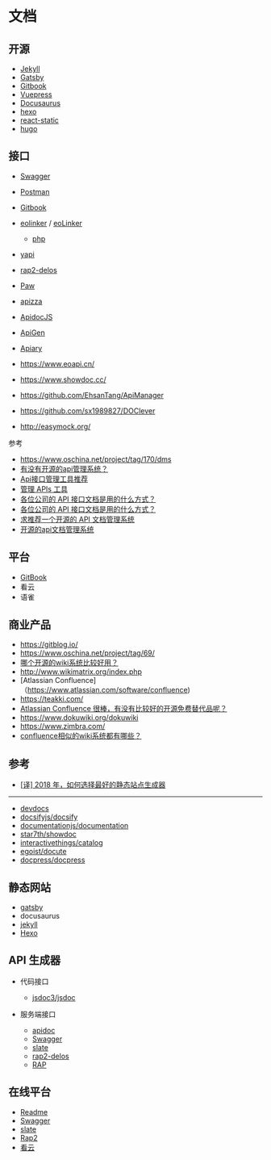 文档
========

## 开源

- [Jekyll](https://jekyllrb.com)
- [Gatsby](https://github.com/gatsbyjs/gatsby)
- [Gitbook](https://github.com/GitbookIO/gitbook)
- [Vuepress](https://vuepress.vuejs.org/zh/)
- [Docusaurus](https://docusaurus.io/)
- [hexo](https://hexo.io/zh-cn/index.html)
- [react-static](https://github.com/nozzle/react-static)
- [hugo](https://github.com/gohugoio/hugo)


## 接口

- [Swagger](https://swagger.io/)
- [Postman](https://www.getpostman.com/)
- [Gitbook](https://github.com/GitbookIO/gitbook)
- [eolinker](https://www.eolinker.com/#/) / [eoLinker](https://github.com/eolinker)

    - [php](https://github.com/eolinker/eoLinker-AMS-Lite-For-PHP)

- [yapi](https://github.com/YMFE/yapi)
- [rap2-delos](https://github.com/thx/rap2-delos)
- [Paw](https://paw.cloud/)
- [apizza](https://apizza.net/)
- [ApidocJS](https://github.com/apidoc/apidoc)
- [ApiGen](https://github.com/ApiGen/ApiGen)
- [Apiary](https://apiary.io/)
- https://www.eoapi.cn/
- https://www.showdoc.cc/
- https://github.com/EhsanTang/ApiManager
- https://github.com/sx1989827/DOClever
- http://easymock.org/

参考

- https://www.oschina.net/project/tag/170/dms
- [有没有开源的api管理系统？](https://www.zhihu.com/question/30434095)
- [Api接口管理工具推荐](https://www.jianshu.com/p/b61aef7f14ec)
- [管理 APIs 工具](https://zhoukekestar.github.io/notes/2018/05/27/manage-apis.html)
- [各位公司的 API 接口文档是用的什么方式？](https://cn.v2ex.com/t/472126?p=1)
- [各位公司的 API 接口文档是用的什么方式？](https://cn.v2ex.com/t/472126?p=1)
- [求推荐一个开源的 API 文档管理系统](https://www.v2ex.com/t/106648)
- [开源的api文档管理系统](https://segmentfault.com/a/1190000007704665)

## 平台

- [GitBook](https://www.gitbook.com/)
- 看云
- 语雀

## 商业产品

- https://gitblog.io/
- https://www.oschina.net/project/tag/69/
- [哪个开源的wiki系统比较好用？](https://www.zhihu.com/question/19677718)
- http://www.wikimatrix.org/index.php
- [Atlassian Confluence]（https://www.atlassian.com/software/confluence)
- https://teakki.com/
- [Atlassian Confluence 很棒，有没有比较好的开源免费替代品呢？](https://www.v2ex.com/t/76658)
- https://www.dokuwiki.org/dokuwiki
- https://www.zimbra.com/
- [confluence相似的wiki系统都有哪些？](https://segmentfault.com/q/1010000003698748)

## 参考

- [[译] 2018 年，如何选择最好的静态站点生成器](https://juejin.im/post/5b47079bf265da0faa3655be#heading-3)

---

- [devdocs](https://github.com/freeCodeCamp/devdocs)
- [docsifyjs/docsify](https://github.com/docsifyjs/docsify)
- [documentationjs/documentation](https://github.com/documentationjs/documentation)
- [star7th/showdoc](https://github.com/star7th/showdoc)
- [interactivethings/catalog](https://github.com/interactivethings/catalog)
- [egoist/docute](https://github.com/egoist/docute)
- [docpress/docpress](https://github.com/docpress/docpress)

## 静态网站

- [gatsby](https://github.com/gatsbyjs/gatsby)
- docusaurus
- [jekyll](https://jekyllrb.com/)
- [Hexo](https://hexo.io/zh-cn/)

## API 生成器

- 代码接口

    - [jsdoc3/jsdoc](https://github.com/jsdoc3/jsdoc)

- 服务端接口

    - [apidoc](https://github.com/apidoc/apidoc)
    - [Swagger](https://github.com/swagger-api)
    - [slate](https://github.com/lord/slate)
    - [rap2-delos](https://github.com/thx/rap2-delos)
    - [RAP](https://github.com/thx/RAP)

## 在线平台

- [Readme](https://readme.io/)
- [Swagger](https://swagger.io/)
- [slate](https://spectrum.chat/slate)
- [Rap2](http://rap2.taobao.org/)
- [看云](https://www.kancloud.cn/explore)
